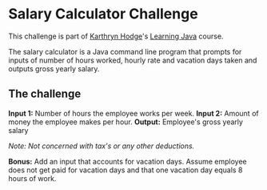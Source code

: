 # Salary Calculator Challenge

This challenge is part of [Karthryn Hodge](https://www.linkedin.com/in/blondiebytes/?trk=lil_instructor)'s [Learning Java](https://www.linkedin.com/learning/learning-java-4) course.

The salary calculator is a Java command line program that prompts for inputs of number of hours worked, hourly rate and vacation days taken and outputs gross yearly salary.

## The challenge

**Input 1:**    Number of hours the employee works per week.
**Input 2:**    Amount of money the employee makes per hour.
**Output:**     Employee's gross yearly salary

*Note: Not concerned with tax's or any other deductions.*

**Bonus:** Add an input that accounts for vacation days. Assume employee does not get paid for vacation days and that one vacation day equals 8 hours of work.
